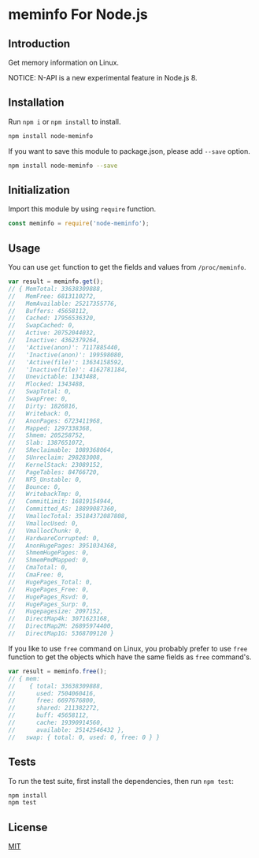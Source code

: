 meminfo For Node.js
=================================

## Introduction

Get memory information on Linux.

NOTICE: N-API is a new experimental feature in Node.js 8.

## Installation

Run `npm i` or `npm install` to install.

```bash
npm install node-meminfo
```

If you want to save this module to package.json, please add `--save` option.

```bash
npm install node-meminfo --save
```

## Initialization

Import this module by using `require` function.

```javascript
const meminfo = require('node-meminfo');
```

## Usage

You can use `get` function to get the fields and values from `/proc/meminfo`.

```javascript
var result = meminfo.get();
// { MemTotal: 33638309888,
//   MemFree: 6813110272,
//   MemAvailable: 25217355776,
//   Buffers: 45658112,
//   Cached: 17956536320,
//   SwapCached: 0,
//   Active: 20752044032,
//   Inactive: 4362379264,
//   'Active(anon)': 7117885440,
//   'Inactive(anon)': 199598080,
//   'Active(file)': 13634158592,
//   'Inactive(file)': 4162781184,
//   Unevictable: 1343488,
//   Mlocked: 1343488,
//   SwapTotal: 0,
//   SwapFree: 0,
//   Dirty: 1826816,
//   Writeback: 0,
//   AnonPages: 6723411968,
//   Mapped: 1297338368,
//   Shmem: 205258752,
//   Slab: 1387651072,
//   SReclaimable: 1089368064,
//   SUnreclaim: 298283008,
//   KernelStack: 23089152,
//   PageTables: 84766720,
//   NFS_Unstable: 0,
//   Bounce: 0,
//   WritebackTmp: 0,
//   CommitLimit: 16819154944,
//   Committed_AS: 18899087360,
//   VmallocTotal: 35184372087808,
//   VmallocUsed: 0,
//   VmallocChunk: 0,
//   HardwareCorrupted: 0,
//   AnonHugePages: 3951034368,
//   ShmemHugePages: 0,
//   ShmemPmdMapped: 0,
//   CmaTotal: 0,
//   CmaFree: 0,
//   HugePages_Total: 0,
//   HugePages_Free: 0,
//   HugePages_Rsvd: 0,
//   HugePages_Surp: 0,
//   Hugepagesize: 2097152,
//   DirectMap4k: 3071623168,
//   DirectMap2M: 26895974400,
//   DirectMap1G: 5368709120 }
```

If you like to use `free` command on Linux, you probably prefer to use `free` function to get the objects which have the same fields as `free` command's.

```javascript
var result = meminfo.free();
// { mem:
//    { total: 33638309888,
//      used: 7504060416,
//      free: 6697676800,
//      shared: 211382272,
//      buff: 45658112,
//      cache: 19390914560,
//      available: 25142546432 },
//   swap: { total: 0, used: 0, free: 0 } }
```

## Tests

To run the test suite, first install the dependencies, then run `npm test`:

```bash
npm install
npm test
```

## License

[MIT](LICENSE)

